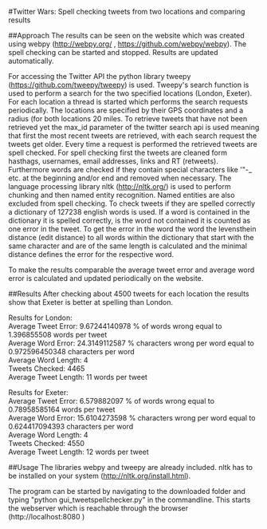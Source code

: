 #Twitter Wars: Spell checking tweets from two locations and comparing results

##Approach
The results can be seen on the website which was created using webpy (http://webpy.org/ ,  https://github.com/webpy/webpy). The spell checking can be started and stopped. Results are updated automatically.

For accessing the Twitter API the python library tweepy (https://github.com/tweepy/tweepy) is used. Tweepy's search function is used to perform a search for the two specified locations (London, Exeter). For each location a thread is started which performs the search requests periodically. The locations are specified by their GPS coordinates and a radius (for both locations 20 miles. To retrieve tweets that have not been retrieved yet the max_id parameter of the twitter search api is used meaning that first the most recent tweets are retrieved, with each search request the tweets get older. 
Every time a request is performed the retrieved tweets are spell checked. For spell checking first the tweets are cleaned form hasthags, usernames, email addresses, links and RT (retweets). Furthermore words are checked if they contain special characters like '"-_ etc. at the beginning and/or end and removed when necessary. The language processing library nltk (http://nltk.org/) is used to perform chunking and then named entity recognition. Named entities are also excluded from spell checking. 
To check tweets if they are spelled correctly a dictionary of 127238 english words is used. If a word is contained in the dictionary it is spelled correctly, is the word not contained it is counted as one error in the tweet. To get the error in the word the word the levensthein distance (edit distance) to all words within the dictionary that start with the same character and are of the same length is calculated and the minimal distance defines the error for the respective word. 

To make the results comparable the average tweet error and average word error is calculated and updated periodically on the website.


##Results
After checking about 4500 tweets for each location the results show that Exeter is better at spelling than London.

Results for London:  
Average Tweet Error: 9.67244140978 % of words wrong equal to 1.396855508 words per tweet  
Average Word Error: 24.3149112587 % characters wrong per word equal to 0.972596450348 characters per word  
Average Word Length: 4  
Tweets Checked: 4465   
Average Tweet Length: 11 words per tweet  

Results for Exeter:  
Average Tweet Error: 6.579882097 % of words wrong equal to 0.78958585164 words per tweet  
Average Word Error: 15.6104273598 % characters wrong per word equal to 0.624417094393 characters per word  
Average Word Length: 4  
Tweets Checked: 4550   
Average Tweet Length: 12 words per tweet   

##Usage
The libraries webpy and tweepy are already included. nltk has to be installed on your system (http://nltk.org/install.html). 

The program can be started by navigating to the downloaded folder and  typing "python gui_tweetspellchecker.py" in the commandline. This starts the webserver which is reachable through the browser (http://localhost:8080 ) 

